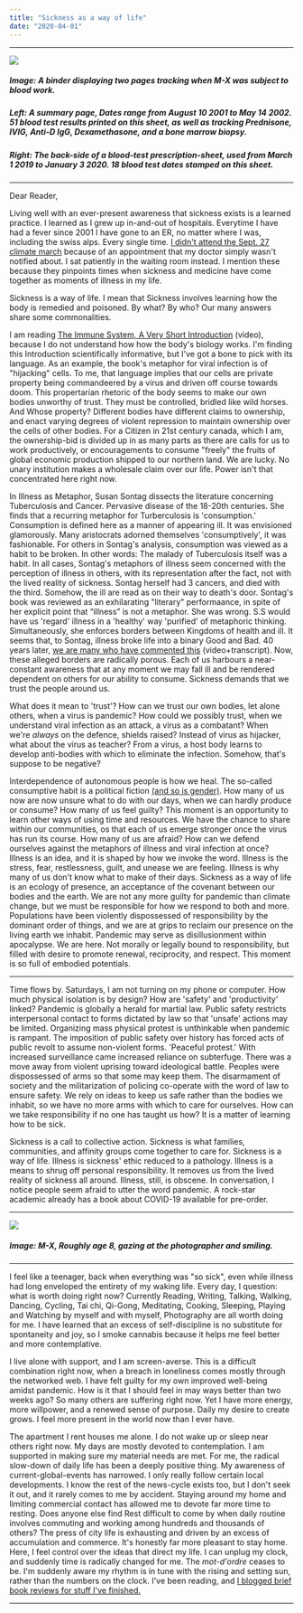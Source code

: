 ```yaml
---
title: "Sickness as a way of life"
date: "2020-04-01"
---
```


* * *

![](https://bucketeer-e05bbc84-baa3-437e-9518-adb32be77984.s3.amazonaws.com/public/images/cea70117-ce08-4a83-862f-4eed9f668c32_1800x970.jpeg)

##### Image: A binder displaying two pages tracking when M-X was subject to blood work.

##### Left: A summary page, Dates range from August 10 2001 to May 14 2002. 51 blood test results printed on this sheet, as well as tracking Prednisone, IVIG, Anti-D IgG, Dexamethasone, and a bone marrow biopsy.

##### Right: The back-side of a blood-test prescription-sheet, used from March 1 2019 to January 3 2020. 18 blood test dates stamped on this sheet.

* * *

Dear Reader,

Living well with an ever-present awareness that sickness exists is a learned practice. I learned as I grew up in-and-out of hospitals. Everytime I have had a fever since 2001 I have gone to an ER, no matter where I was, including the swiss alps. Every single time. [I didn't attend the Sept. 27 climate march](http://mxmarin.ca/2019/09/sept-27-2019/) because of an appointment that my doctor simply wasn't notified about. I sat patiently in the waiting room instead. I mention these because they pinpoints times when sickness and medicine have come together as moments of illness in my life.

Sickness is a way of life. I mean that Sickness involves learning how the body is remedied and poisoned. By what? By who? Our many answers share some commonalities.

I am reading [The Immune System, A Very Short Introduction](https://www.youtube.com/watch?v=w-2z9JDp-MY) (video), because I do not understand how how the body's biology works. I'm finding this Introduction scientifically informative, but I've got a bone to pick with its language. As an example, the book's metaphor for viral infection is of "hijacking" cells. To me, that language implies that our cells are private property being commandeered by a virus and driven off course towards doom. This propertarian rhetoric of the body seems to make our own bodies unworthy of trust. They must be controlled, bridled like wild horses. And Whose property? Different bodies have different claims to ownership, and enact varying degrees of violent repression to maintain ownership over the cells of other bodies. For a Citizen in 21st century canada, which I am, the ownership-bid is divided up in as many parts as there are calls for us to work productively, or encouragements to consume "freely" the fruits of global economic production shipped to our northern land. We are lucky. No unary institution makes a wholesale claim over our life. Power isn't that concentrated here right now.

In Illness as Metaphor, Susan Sontag dissects the literature concerning Tuberculosis and Cancer. Pervasive disease of the 18-20th centuries. She finds that a recurring metaphor for Turberculosis is 'consumption.' Consumption is defined here as a manner of appearing ill. It was envisioned glamorously. Many aristocrats adorned themselves 'consumptively', it was fashionable. For others in Sontag's analysis, consumption was viewed as a habit to be broken. In other words: The malady of Tuberculosis itself was a habit. In all cases, Sontag's metaphors of illness seem concerned with the perception of illness in others, with its representation after the fact, not with the lived reality of sickness. Sontag herself had 3 cancers, and died with the third. Somehow, the ill are read as on their way to death's door. Sontag's book was reviewed as an exhilarating "literary" performaance, in spite of her explicit point that “illness” is not a metaphor. She was wrong. S.S would have us 'regard' illness in a 'healthy' way 'purified' of metaphoric thinking. Simultaneously, she enforces borders between Kingdoms of health and ill. It seems that, to Sontag, illness broke life into a binary Good and Bad. 40 years later, [we are many who have commented this](https://sickwomantheory.tumblr.com/post/138519901031/transcript-of-my-body-is-a-prison-of-pain-so-i) (video+transcript). Now, these alleged borders are radically porous. Each of us harbours a near-constant awareness that at any moment we may fall ill and be rendered dependent on others for our ability to consume. Sickness demands that we trust the people around us.

What does it mean to 'trust'? How can we trust our own bodies, let alone others, when a virus is pandemic? How could we possibly trust, when we understand viral infection as an attack, a virus as a combatant? When we're _always_ on the defence, shields raised? Instead of virus as hijacker, what about the virus as teacher? From a virus, a host body learns to develop anti-bodies with which to eliminate the infection. Somehow, that's suppose to be negative?

Interdependence of autonomous people is how we heal. The so-called consumptive habit is a political fiction [(and so is gender)](https://mxmarin.substack.com/p/becoming-sick-becoming-trans). How many of us now are now unsure what to do with our days, when we can hardly produce or consume? How many of us feel guilty? This moment is an opportunity to learn other ways of using time and resources. We have the chance to share within our communities, os that each of us emerge stronger once the virus has run its course. How many of us are afraid? How can we defend ourselves against the metaphors of illness and viral infection at once? Illness is an idea, and it is shaped by how we invoke the word. Illness is the stress, fear, restlessness, guilt, and unease we are feeling. Illness is why many of us don't know what to make of their days. Sickness as a way of life is an ecology of presence, an acceptance of the covenant between our bodies and the earth. We are not any more guilty for pandemic than climate change, but we must be responsible for how we respond to both and more. Populations have been violently dispossessed of responsibility by the dominant order of things, and we are at grips to reclaim our presence on the living earth we inhabit. Pandemic may serve as disillusionment within apocalypse. We are here. Not morally or legally bound to responsibility, but filled with desire to promote renewal, reciprocity, and respect. This moment is so full of embodied potentials.

* * *

Time flows by. Saturdays, I am not turning on my phone or computer. How much physical isolation is by design? How are 'safety' and 'productivity' linked? Pandemic is globally a herald for martial law. Public safety restricts interpersonal contact to forms dictated by law so that 'unsafe' actions may be limited. Organizing mass physical protest is unthinkable when pandemic is rampant. The imposition of public safety over history has forced acts of public revolt to assume non-violent forms. 'Peaceful protest.' With increased surveillance came increased reliance on subterfuge. There was a move away from violent uprising toward ideological battle. Peoples were dispossessed of arms so that some may keep them. The disarmament of society and the militarization of policing co-operate with the word of law to ensure safety. We rely on ideas to keep us safe rather than the bodies we inhabit, so we have no more arms with which to care for ourselves. How can we take responsibility if no one has taught us how? It is a matter of learning how to be sick.

Sickness is a call to collective action. Sickness is what families, communities, and affinity groups come together to care for. Sickness is a way of life. Illness is sickness' ethic reduced to a pathology. Illness is a means to shrug off personal responsibility. It removes us from the lived reality of sickness all around. Illness, still, is obscene. In conversation, I notice people seem afraid to utter the word pandemic. A rock-star academic already has a book about COVID-19 available for pre-order.

* * *

[![](https://bucketeer-e05bbc84-baa3-437e-9518-adb32be77984.s3.amazonaws.com/public/images/1193e1bd-847e-432a-9c51-96c3708ac63a_4128x3096.jpeg)](https://cdn.substack.com/image/fetch/c_limit,f_auto,q_auto:good/https%3A%2F%2Fbucketeer-e05bbc84-baa3-437e-9518-adb32be77984.s3.amazonaws.com%2Fpublic%2Fimages%2F1193e1bd-847e-432a-9c51-96c3708ac63a_4128x3096.jpeg)

##### Image: M-X, Roughly age 8, gazing at the photographer and smiling.

* * *

I feel like a teenager, back when everything was "so sick", even while illness had long enveloped the entirety of my waking life. Every day, I question: what is worth doing right now? Currently Reading, Writing, Talking, Walking, Dancing, Cycling, Tai chi, Qi-Gong, Meditating, Cooking, Sleeping, Playing and Watching by myself and with myself, Photography are all worth doing for me. I have learned that an excess of self-discipline is no substitute for spontaneity and joy, so I smoke cannabis because it helps me feel better and more contemplative.

I live alone with support, and I am screen-averse. This is a difficult combination right now, when a breach in loneliness comes mostly through the networked web. I have felt guilty for my own improved well-being amidst pandemic. How is it that I should feel in may ways better than two weeks ago? So many others are suffering right now. Yet I have more energy, more willpower, and a renewed sense of purpose. Daily my desire to create grows. I feel more present in the world now than I ever have.

The apartment I rent houses me alone. I do not wake up or sleep near others right now. My days are mostly devoted to contemplation. I am supported in making sure my material needs are met. For me, the radical slow-down of daily life has been a deeply positive thing. My awareness of current-global-events has narrowed. I only really follow certain local developments. I know the rest of the news-cycle exists too, but I don't seek it out, and it rarely comes to me by accident. Staying around my home and limiting commercial contact has allowed me to devote far more time to resting. Does anyone else find Rest difficult to come by when daily routine involves commuting and working among hundreds and thousands of others? The press of city life is exhausting and driven by an excess of accumulation and commerce. It's honestly far more pleasant to stay home. Here, I feel control over the ideas that direct my life. I can unplug my clock, and suddenly time is radically changed for me. The _mot-d'ordre_ ceases to be. I'm suddenly aware my rhythm is in tune with the rising and setting sun, rather than the numbers on the clock. I've been reading, and [I blogged brief book reviews for stuff I've finished.](http://mxmarin.ca/category/books/)

* * *
